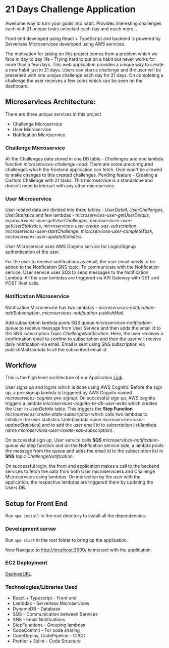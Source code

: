 # 21 Days Challenge Application

Awesome way to turn your goals into habit. Provides interesting challenges each with 21 unique tasks unlocked each day and much more...

Front end developed using React + TypeScript and backend is powered by Serverless Microservices developed using AWS services.

The motivation for taking on this project comes from a problem which we face in day to day life - Trying hard to put on a habit but never works for more than a few days. This web application provides a unique way to create a new habit just in 21 days. Users can start a challenge and the user will be presented with one unique challenge each day for 21 days. On completing a challenge the user receives a few coins which can be seen on the dashboard.

## Microservices Architecture:

There are three unique services in this project

- Challenge Microservice
- User Microservice
- Notification Microservice

### Challenge Microservice

All the Challenges data stored in one DB table - _Challenges_ and one lambda function _microservices-challenge-read_. There are some preconfigured challenges which the frontend application can fetch. User won't be allowed to make changes to this created challenges. Pending feature - Creating a Custom Challenge with 21 tasks. This microservice is a standalone and doesn't need to interact with any other microservice.

### User Microservice

User related data are divided into three tables - _UserDetail_, _UserChallenges_, _UserStatistics_ and few lambdas - _microservices-user-getUserDetails_, _microservices-user-getUserChallenges_, _microservices-user-getUserStatistics_, _microservices-user-create-sqs-subscription_, _microservices-user-startChallenge_, _microservices-user-completeTask_, _microservices-user-updateStatistics_.

User Microservice uses AWS Cognito service for Login/Signup authentication of the user.

For the user to receive notifications as email, the user email needs to be added to the Notification SNS topic. To communicate with the Notification service, User service uses SQS to send messages to the Notification Lambda.
All the user lambdas are triggered via API Gateway with GET and POST Rest calls.

### Notification Microservice

Notification Microservice has two lambdas - _microservices-notification-addSubscription_, _microservices-notification-publishMail_.

Add subscription lambda pools SQS queue _microservices-notification-queue_ to receive message from User Service and then adds the email id to the SNS subscription Topic _ChallengeNotification_. Here, the user receives a confirmation email to confirm to subscription and then the user will receive daily notification via email.
Email is sent using SNS subscription via publishMail lambda to all the subscribed email id.

## Workflow

This is the high level architecture of our Application [Link](https://21-days-challenge-app-icons.s3-us-west-2.amazonaws.com/Architecture/Workflow.jpeg).

User signs up and logins which is done using AWS Cognito. Before the sign up, a pre-signup lambda is triggered by AWS Cognito named _microservices-cognito-pre-signup_. On successful sign up, AWS cognito triggers a lambda _microservices-cognito-to-db-user-write_ which creates the User in _UserDetails_ table. This triggers the **Step Function** _microservices-create-stats-subscription_ which calls two lambdas to initialize the user statistics table(lambda name _microservices-user-updateStatistics_) and to add the user email id to subscription list(lambda name _microservices-user-create-sqs-subscription_).

On successful sign up, User service calls **SQS** _microservices-notification-queue_ via step function and on the Notification service side, a lambda pools the message from the queue and adds the email id to the subscription list in **SNS** topic _ChallengeNotification_.

On successful login, the front end application makes a call to the backend services to fetch the data from both User microservicess and Challenge Microservices using lambdas. On interaction by the user with the application, the respective lambdas are triggered there by updating the Users DB.

## Setup for Front End

Run `npm install` in the root directory to install all the dependencies.

### Development server

Run `npm start` in the root folder to bring up the application.

Now Navigate to [http://localhost:3000/](http://localhost:3000/) to interact with the application.

### EC2 Deployment

[DeplyedURL](http://ec2-54-191-181-82.us-west-2.compute.amazonaws.com:3000/).

### Technologies/Libraries Used

- React + Typescript - Front end
- Lambdas - Serverless Microservices
- DynamoDB - Database
- SQS - Communication between Services
- SNS - Email Notifications
- StepFunctions - Grouping lambdas
- CodeCommit - For code sharing
- CodeDeploy, CodePipeline - CI/CD
- Prettier + Eslint - Code Structure
